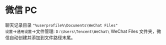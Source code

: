 # 微信 PC                  
聊天记录目录 `"%userprofile%\Documents\WeChat Files"`            
`设置`->`通用设置`->文件管理: `D:\Users\Tencent\WeChat\`  WeChat Files 文件夹，微信自动创建并添加到文件路径末尾。          